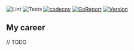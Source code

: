 ![Lint](https://img.shields.io/github/workflow/status/ephelsa/my-career-api/Golang%20Lint?label=Golanci%20Lint&style=for-the-badge&color=yellow)
![Tests](https://img.shields.io/github/workflow/status/ephelsa/my-career-api/Go%20Tests?label=Tests&&style=for-the-badge)
[![codecov](https://codecov.io/gh/ephelsa/my-career-api/branch/main/graph/badge.svg)](https://codecov.io/gh/ephelsa/my-career-api)
[![GoReport](https://goreportcard.com/badge/github.com/ephelsa/my-career-api?style=for-the-badge)](https://goreportcard.com/report/github.com/ephelsa/my-career-api)
[![Version](https://img.shields.io/github/v/tag/ephelsa/my-career-api.svg?sort=semver&label=Release&style=for-the-badge&color=blue&logo=go)](https://github.com/ephelsa/my-career-api/releases)

## My career

// TODO